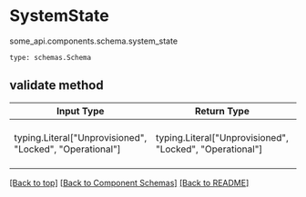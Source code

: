 # SystemState
some_api.components.schema.system_state
```
type: schemas.Schema
```

## validate method
Input Type | Return Type | Notes
------------ | ------------- | -------------
typing.Literal["Unprovisioned", "Locked", "Operational"] | typing.Literal["Unprovisioned", "Locked", "Operational"] | must be one of ["Unprovisioned", "Locked", "Operational"]

[[Back to top]](#top) [[Back to Component Schemas]](../../../README.md#Component-Schemas) [[Back to README]](../../../README.md)
